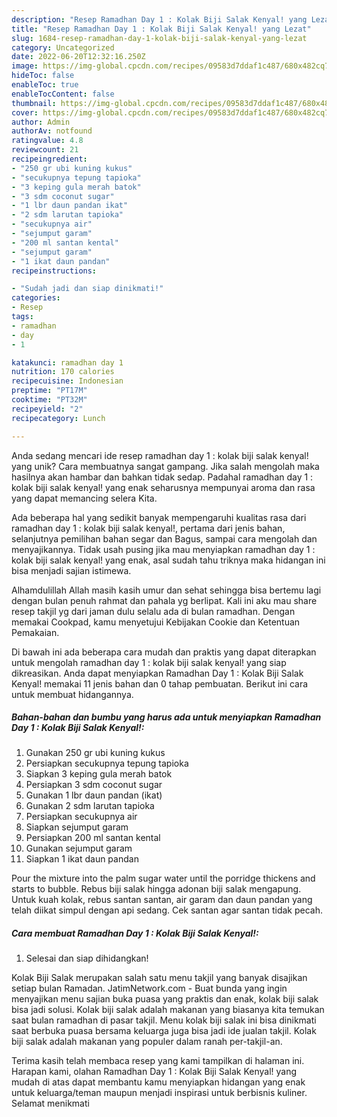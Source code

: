 ```yaml
---
description: "Resep Ramadhan Day 1 : Kolak Biji Salak Kenyal! yang Lezat"
title: "Resep Ramadhan Day 1 : Kolak Biji Salak Kenyal! yang Lezat"
slug: 1684-resep-ramadhan-day-1-kolak-biji-salak-kenyal-yang-lezat
category: Uncategorized
date: 2022-06-20T12:32:16.250Z
image: https://img-global.cpcdn.com/recipes/09583d7ddaf1c487/680x482cq70/ramadhan-day-1-kolak-biji-salak-kenyal-foto-resep-utama.jpg
hideToc: false
enableToc: true
enableTocContent: false
thumbnail: https://img-global.cpcdn.com/recipes/09583d7ddaf1c487/680x482cq70/ramadhan-day-1-kolak-biji-salak-kenyal-foto-resep-utama.jpg
cover: https://img-global.cpcdn.com/recipes/09583d7ddaf1c487/680x482cq70/ramadhan-day-1-kolak-biji-salak-kenyal-foto-resep-utama.jpg
author: Admin
authorAv: notfound
ratingvalue: 4.8
reviewcount: 21
recipeingredient:
- "250 gr ubi kuning kukus"
- "secukupnya tepung tapioka"
- "3 keping gula merah batok"
- "3 sdm coconut sugar"
- "1 lbr daun pandan ikat"
- "2 sdm larutan tapioka"
- "secukupnya air"
- "sejumput garam"
- "200 ml santan kental"
- "sejumput garam"
- "1 ikat daun pandan"
recipeinstructions:

- "Sudah jadi dan siap dinikmati!"
categories:
- Resep
tags:
- ramadhan
- day
- 1

katakunci: ramadhan day 1 
nutrition: 170 calories
recipecuisine: Indonesian
preptime: "PT17M"
cooktime: "PT32M"
recipeyield: "2"
recipecategory: Lunch

---
```





Anda sedang mencari ide resep ramadhan day 1 : kolak biji salak kenyal! yang unik? Cara membuatnya sangat gampang. Jika salah mengolah maka hasilnya akan hambar dan bahkan tidak sedap. Padahal ramadhan day 1 : kolak biji salak kenyal! yang enak seharusnya mempunyai aroma dan rasa yang dapat memancing selera Kita.





Ada beberapa hal yang sedikit banyak mempengaruhi kualitas rasa dari ramadhan day 1 : kolak biji salak kenyal!, pertama dari jenis bahan, selanjutnya pemilihan bahan segar dan Bagus, sampai cara mengolah dan menyajikannya. Tidak usah pusing jika mau menyiapkan ramadhan day 1 : kolak biji salak kenyal! yang enak,      asal sudah tahu triknya maka hidangan ini bisa menjadi sajian istimewa.














Alhamdulillah Allah masih kasih umur dan sehat sehingga bisa bertemu lagi dengan bulan penuh rahmat dan pahala yg berlipat. Kali ini aku mau share resep takjil yg dari jaman dulu selalu ada di bulan ramadhan. Dengan memakai Cookpad, kamu menyetujui Kebijakan Cookie dan Ketentuan Pemakaian.






Di bawah ini ada beberapa cara mudah dan praktis yang dapat diterapkan untuk mengolah ramadhan day 1 : kolak biji salak kenyal! yang siap dikreasikan. Anda dapat menyiapkan Ramadhan Day 1 : Kolak Biji Salak Kenyal! memakai 11 jenis bahan dan 0 tahap pembuatan. Berikut ini cara untuk membuat hidangannya.

<!--inarticleads1-->

##### Bahan-bahan dan bumbu yang harus ada untuk menyiapkan Ramadhan Day 1 : Kolak Biji Salak Kenyal!:

1. Gunakan 250 gr ubi kuning kukus
1. Persiapkan secukupnya tepung tapioka
1. Siapkan 3 keping gula merah batok
1. Persiapkan 3 sdm coconut sugar
1. Gunakan 1 lbr daun pandan (ikat)
1. Gunakan 2 sdm larutan tapioka
1. Persiapkan secukupnya air
1. Siapkan sejumput garam
1. Persiapkan 200 ml santan kental
1. Gunakan sejumput garam
1. Siapkan 1 ikat daun pandan


Pour the mixture into the palm sugar water until the porridge thickens and starts to bubble. Rebus biji salak hingga adonan biji salak mengapung. Untuk kuah kolak, rebus santan santan, air garam dan daun pandan yang telah diikat simpul dengan api sedang. Cek santan agar santan tidak pecah. 

<!--inarticleads2-->

##### Cara membuat Ramadhan Day 1 : Kolak Biji Salak Kenyal!:


1. Selesai dan siap dihidangkan!

Kolak Biji Salak merupakan salah satu menu takjil yang banyak disajikan setiap bulan Ramadan. JatimNetwork.com - Buat bunda yang ingin menyajikan menu sajian buka puasa yang praktis dan enak, kolak biji salak bisa jadi solusi. Kolak biji salak adalah makanan yang biasanya kita temukan saat bulan ramadhan di pasar takjil. Menu kolak biji salak ini bisa dinikmati saat berbuka puasa bersama keluarga juga bisa jadi ide jualan takjil. Kolak biji salak adalah makanan yang populer dalam ranah per-takjil-an. 

Terima kasih telah membaca resep yang kami tampilkan di halaman ini. Harapan kami, olahan Ramadhan Day 1 : Kolak Biji Salak Kenyal! yang mudah di atas dapat membantu kamu menyiapkan hidangan yang enak untuk keluarga/teman maupun menjadi inspirasi untuk berbisnis kuliner. Selamat menikmati
